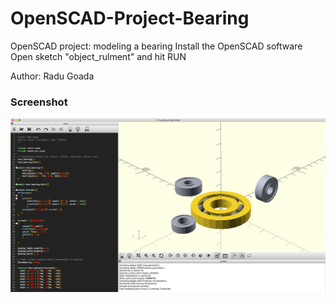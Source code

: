# OpenSCAD-Project-Bearing
OpenSCAD project: modeling a bearing
Install the OpenSCAD software 
Open sketch "object_rulment" and hit RUN

Author: Radu Goada

### Screenshot
![screenshot](ScreenShot.png?raw=true "Bearing")